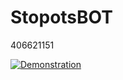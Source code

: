 # StopotsBOT

406621151

[![Demonstration](https://i.vimeocdn.com/video/877131222.webp?mw=700&mh=393)](https://player.vimeo.com/video/406621151)
